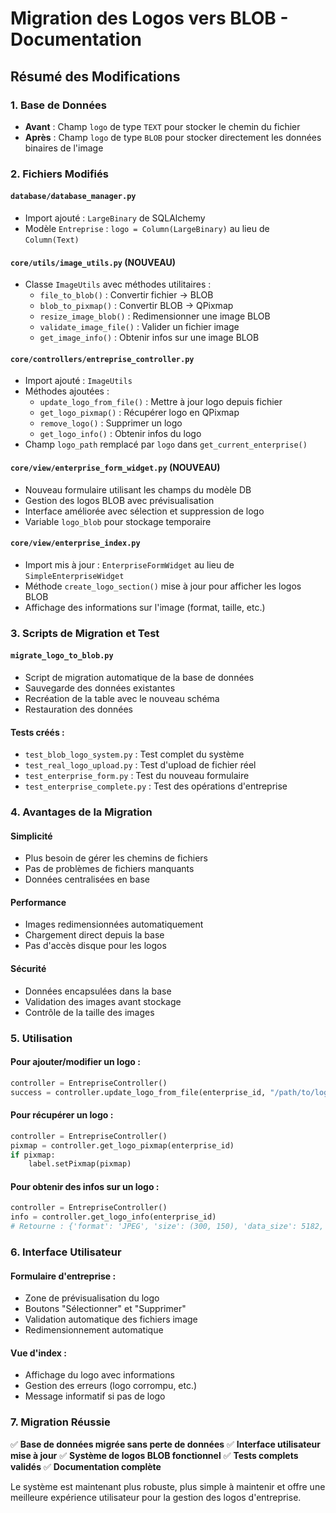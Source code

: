 # Migration des Logos vers BLOB - Documentation

## Résumé des Modifications

### 1. Base de Données
- **Avant** : Champ `logo` de type `TEXT` pour stocker le chemin du fichier
- **Après** : Champ `logo` de type `BLOB` pour stocker directement les données binaires de l'image

### 2. Fichiers Modifiés

#### `database/database_manager.py`
- Import ajouté : `LargeBinary` de SQLAlchemy
- Modèle `Entreprise` : `logo = Column(LargeBinary)` au lieu de `Column(Text)`

#### `core/utils/image_utils.py` (NOUVEAU)
- Classe `ImageUtils` avec méthodes utilitaires :
  - `file_to_blob()` : Convertir fichier → BLOB
  - `blob_to_pixmap()` : Convertir BLOB → QPixmap
  - `resize_image_blob()` : Redimensionner une image BLOB
  - `validate_image_file()` : Valider un fichier image
  - `get_image_info()` : Obtenir infos sur une image BLOB

#### `core/controllers/entreprise_controller.py`
- Import ajouté : `ImageUtils`
- Méthodes ajoutées :
  - `update_logo_from_file()` : Mettre à jour logo depuis fichier
  - `get_logo_pixmap()` : Récupérer logo en QPixmap
  - `remove_logo()` : Supprimer un logo
  - `get_logo_info()` : Obtenir infos du logo
- Champ `logo_path` remplacé par `logo` dans `get_current_enterprise()`

#### `core/view/enterprise_form_widget.py` (NOUVEAU)
- Nouveau formulaire utilisant les champs du modèle DB
- Gestion des logos BLOB avec prévisualisation
- Interface améliorée avec sélection et suppression de logo
- Variable `logo_blob` pour stockage temporaire

#### `core/view/enterprise_index.py`
- Import mis à jour : `EnterpriseFormWidget` au lieu de `SimpleEnterpriseWidget`
- Méthode `create_logo_section()` mise à jour pour afficher les logos BLOB
- Affichage des informations sur l'image (format, taille, etc.)

### 3. Scripts de Migration et Test

#### `migrate_logo_to_blob.py`
- Script de migration automatique de la base de données
- Sauvegarde des données existantes
- Recréation de la table avec le nouveau schéma
- Restauration des données

#### Tests créés :
- `test_blob_logo_system.py` : Test complet du système
- `test_real_logo_upload.py` : Test d'upload de fichier réel
- `test_enterprise_form.py` : Test du nouveau formulaire
- `test_enterprise_complete.py` : Test des opérations d'entreprise

### 4. Avantages de la Migration

#### Simplicité
- Plus besoin de gérer les chemins de fichiers
- Pas de problèmes de fichiers manquants
- Données centralisées en base

#### Performance
- Images redimensionnées automatiquement
- Chargement direct depuis la base
- Pas d'accès disque pour les logos

#### Sécurité
- Données encapsulées dans la base
- Validation des images avant stockage
- Contrôle de la taille des images

### 5. Utilisation

#### Pour ajouter/modifier un logo :
```python
controller = EntrepriseController()
success = controller.update_logo_from_file(enterprise_id, "/path/to/logo.png")
```

#### Pour récupérer un logo :
```python
controller = EntrepriseController()
pixmap = controller.get_logo_pixmap(enterprise_id)
if pixmap:
    label.setPixmap(pixmap)
```

#### Pour obtenir des infos sur un logo :
```python
controller = EntrepriseController()
info = controller.get_logo_info(enterprise_id)
# Retourne : {'format': 'JPEG', 'size': (300, 150), 'data_size': 5182, ...}
```

### 6. Interface Utilisateur

#### Formulaire d'entreprise :
- Zone de prévisualisation du logo
- Boutons "Sélectionner" et "Supprimer"
- Validation automatique des fichiers image
- Redimensionnement automatique

#### Vue d'index :
- Affichage du logo avec informations
- Gestion des erreurs (logo corrompu, etc.)
- Message informatif si pas de logo

### 7. Migration Réussie

✅ **Base de données migrée sans perte de données**
✅ **Interface utilisateur mise à jour**
✅ **Système de logos BLOB fonctionnel**
✅ **Tests complets validés**
✅ **Documentation complète**

Le système est maintenant plus robuste, plus simple à maintenir et offre une meilleure expérience utilisateur pour la gestion des logos d'entreprise.